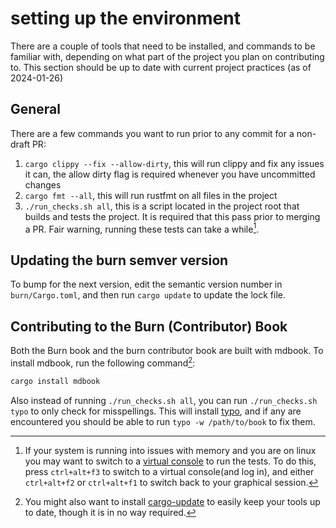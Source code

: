 # setting up the environment

There are a couple of tools that need to be installed, and commands to be familiar with, depending on what part of the project you plan on contributing to. This section should be up to date with current project practices (as of 2024-01-26)

## General

There are a few commands you want to run prior to any commit for a non-draft PR:

1. `cargo clippy --fix --allow-dirty`, this will run clippy and fix any issues it can, the allow dirty flag is required whenever you have uncommitted changes
2. `cargo fmt --all`, this will run rustfmt on all files in the project
3. `./run_checks.sh all`, this is a script located in the project root that builds and tests the project. It is required that this pass prior to merging a PR. Fair warning, running these tests can take a while[^2].

## Updating the burn semver version

To bump for the next version, edit the semantic version number in `burn/Cargo.toml`, and then run `cargo update` to update the lock file.


## Contributing to the Burn (Contributor) Book

Both the Burn book and the burn contributor book are built with mdbook. To install mdbook, run the following command[^1]:

```bash
cargo install mdbook
```

Also instead of running `./run_checks.sh all`, you can run `./run_checks.sh typo` to only check for misspellings. This will install [typo](https://crates.io/crates/typos-cli), and if any are encountered you should be able to run `typo -w /path/to/book` to fix them.

[^1]: You might also want to install [cargo-update](https://github.com/nabijaczleweli/cargo-update) to easily keep your tools up to date, though it is in no way required.
[^2]: If your system is running into issues with memory and you are on linux  you may want to switch to a [virtual console](https://wiki.archlinux.org/title/Linux_console#Virtual_consoles) to run the tests. To do this, press `ctrl+alt+f3` to switch to a virtual console(and log in), and either `ctrl+alt+f2` or `ctrl+alt+f1` to switch back to your graphical session.